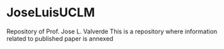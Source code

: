 # JoseLuisUCLM
Repository of Prof. Jose L. Valverde
This is a repository where information related to published paper is annexed
